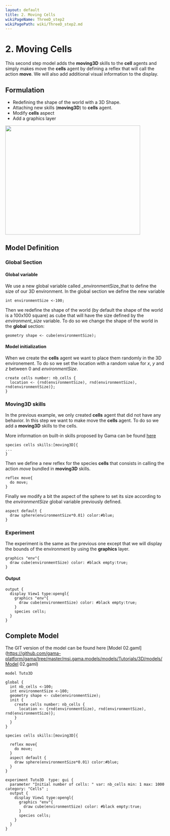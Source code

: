 ```yaml
---
layout: default
title: 2. Moving Cells
wikiPageName: ThreeD_step2
wikiPagePath: wiki/ThreeD_step2.md
---
```

# 2. Moving Cells


This second step model adds the **moving3D** skills to the **cell** agents and simply makes move the **cells** agent by defining a reflex that will call the action **move**. We will also add additional visual information to the display.





## Formulation
  * Redefining the shape of the world with a 3D Shape.
  * Attaching new skills (**moving3D**) to **cells** agent.
  * Modify **cells** aspect
  * Add a graphics layer

<a href='http://www.youtube.com/watch?feature=player_embedded&v=_QqUbC0MWRU' target='_blank'><img src='http://img.youtube.com/vi/_QqUbC0MWRU/0.jpg' width='425' height=344 /></a>





## Model Definition



### Global Section


#### Global variable
We use a new global variable called _environmentSize\_that to define the size of our 3D environment.
In the global section we define the new variable
```
int environmentSize <-100;
```

Then we redefine the shape of the world (by default the shape of the world is a 100x100 square) as cube that will have the size defined by the _environment\_size_ variable. To do so we change the shape of the world in the **global** section:

```
geometry shape <- cube(environmentSize);	
```

#### Model initialization


When we create the **cells** agent we want to place them randomly in the 3D environement. To do so we set the location with a random value for _x_, _y_ and _z_ between 0 and _environmentSize_.

```
create cells number: nb_cells { 
  location <- {rnd(environmentSize), rnd(environmentSize), rnd(environmentSize)};       
}
```

### Moving3D skills
In the previous example, we only created **cells** agent that did not have any behavior. In this step we want to make move the **cells** agent. To do so we add a **moving3D** skills to the cells.

More information on built-in skills proposed by Gama can be found [here](BuiltInSkills)

```
species cells skills:[moving3D]{
...  	
}
```

Then we define a new reflex for the species **cells** that consists in calling the action _move_ bundled in **moving3D** skills.
```
reflex move{
  do move;
}	                    
```

Finally we modify a bit the aspect of the sphere to set its size according to the _environmentSize_ global variable previously defined.
```
aspect default {
  draw sphere(environmentSize*0.01) color:#blue;   
}
```




### Experiment
The experiment is the same as the previous one except that we will display the bounds of the environment by using the **graphics** layer.


```
graphics "env"{
  draw cube(environmentSize) color: #black empty:true;	
}
```

#### Output
```
output {
  display View1 type:opengl{
    graphics "env"{
      draw cube(environmentSize) color: #black empty:true;	
    }
    species cells;  
  }
}
```





## Complete Model

The GIT version of the model can be found here [Model 02.gaml](https://github.com/gama-platform/gama/tree/master/msi.gama.models/models/Tutorials/3D/models/Model 02.gaml)

```
model Tuto3D   

global {
  int nb_cells <-100;
  int environmentSize <-100;
  geometry shape <- cube(environmentSize);	
  init { 
    create cells number: nb_cells { 
      location <- {rnd(environmentSize), rnd(environmentSize), rnd(environmentSize)};       
    } 
  }  
} 
  
species cells skills:[moving3D]{  
	
  reflex move{
  	do move;
  }	                    
  aspect default {
    draw sphere(environmentSize*0.01) color:#blue;   
  }
}

experiment Tuto3D  type: gui {
  parameter "Initial number of cells: " var: nb_cells min: 1 max: 1000 category: "Cells" ;
  output {
    display View1 type:opengl{
      graphics "env"{
      	draw cube(environmentSize) color: #black empty:true;	
      }
      species cells;
    }
  }
}
```

> 
